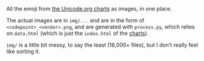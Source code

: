 All the emoji from [the Unicode.org
charts](http://unicode.org/emoji/charts/full-emoji-list.html) as images, in one
place.

The actual images are in `img/...` and are in the form of
`<codepoint>_<vendor>.png`, and are generated with `process.py`, which relies on
`data.html` (which is just the `index.html` of the
[charts](http://unicode.org/emoji/charts/full-emoji-list.html)).

`img/` is a little bit messy, to say the least (18,000+ files), but I don’t
really feel like sorting it.
